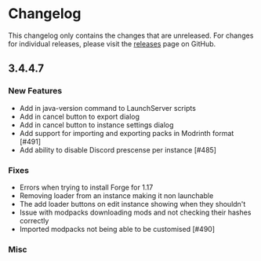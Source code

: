 # Changelog

This changelog only contains the changes that are unreleased. For changes for individual releases, please visit the
[releases](https://github.com/ATLauncher/ATLauncher/releases) page on GitHub.

## 3.4.4.7

### New Features
- Add in java-version command to LaunchServer scripts
- Add in cancel button to export dialog
- Add in cancel button to instance settings dialog
- Add support for importing and exporting packs in Modrinth format [#491]
- Add ability to disable Discord prescense per instance [#485]

### Fixes
- Errors when trying to install Forge for 1.17
- Removing loader from an instance making it non launchable
- The add loader buttons on edit instance showing when they shouldn't
- Issue with modpacks downloading mods and not checking their hashes correctly
- Imported modpacks not being able to be customised [#490]

### Misc
